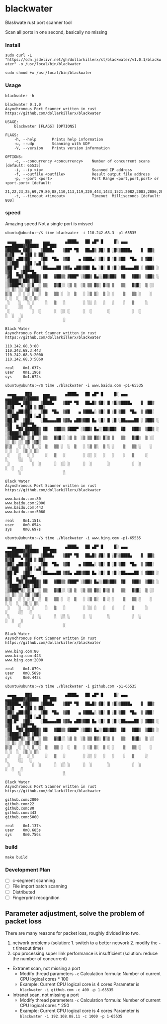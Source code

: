 # blackwater
Blaskwate rust port scanner tool

Scan all ports in one second, basically no missing
### Install
`sudo curl -L "https://cdn.jsdelivr.net/gh/dollarkillerx/st/blackwater/v1.0.1/blackwater" -o /usr/local/bin/blackwater`

`sudo chmod +x /usr/local/bin/blackwater`

### Usage
`blackwater -h`

``` 
blackwater 0.1.0
Asynchronous Port Scanner written in rust  https://github.com/dollarkillerx/blackwater

USAGE:
    blackwater [FLAGS] [OPTIONS]

FLAGS:
    -h, --help       Prints help information
    -u, --udp        Scanning with UDP
    -V, --version    Prints version information

OPTIONS:
    -c, --concurrency <concurrency>    Number of concurrent scans [default: 65535]
    -i, --ip <ip>                      Scanned IP address
    -f, --outfile <outfile>            Result output file address
    -p, --port <port>                  Port Range <port,port,port> or <port-port> [default:
                                       21,22,23,25,69,79,80,88,110,113,119,220,443,1433,1521,2082,2083,2086,2087,2095,2096,2077,2078,3306,3389,5432,6379,8080,9000,9001,9200,9300,11211,27017]
    -t, --timeout <timeout>            Timeout  Milliseconds [default: 800]
```

### speed
Amazing speed Not a single port is missed
``` 
ubuntu@ubuntu:~/$ time blackwater -i 110.242.68.3 -p1-65535

 ▄▄▄▄    ██▓     ▄▄▄       ▄████▄   ██ ▄█▀ █     █░ ▄▄▄      ▄▄▄█████▓▓█████  ██▀███  
▓█████▄ ▓██▒    ▒████▄    ▒██▀ ▀█   ██▄█▒ ▓█░ █ ░█░▒████▄    ▓  ██▒ ▓▒▓█   ▀ ▓██ ▒ ██▒
▒██▒ ▄██▒██░    ▒██  ▀█▄  ▒▓█    ▄ ▓███▄░ ▒█░ █ ░█ ▒██  ▀█▄  ▒ ▓██░ ▒░▒███   ▓██ ░▄█ ▒
▒██░█▀  ▒██░    ░██▄▄▄▄██ ▒▓▓▄ ▄██▒▓██ █▄ ░█░ █ ░█ ░██▄▄▄▄██ ░ ▓██▓ ░ ▒▓█  ▄ ▒██▀▀█▄  
░▓█  ▀█▓░██████▒ ▓█   ▓██▒▒ ▓███▀ ░▒██▒ █▄░░██▒██▓  ▓█   ▓██▒  ▒██▒ ░ ░▒████▒░██▓ ▒██▒
░▒▓███▀▒░ ▒░▓  ░ ▒▒   ▓▒█░░ ░▒ ▒  ░▒ ▒▒ ▓▒░ ▓░▒ ▒   ▒▒   ▓▒█░  ▒ ░░   ░░ ▒░ ░░ ▒▓ ░▒▓░
▒░▒   ░ ░ ░ ▒  ░  ▒   ▒▒ ░  ░  ▒   ░ ░▒ ▒░  ▒ ░ ░    ▒   ▒▒ ░    ░     ░ ░  ░  ░▒ ░ ▒░
 ░    ░   ░ ░     ░   ▒   ░        ░ ░░ ░   ░   ░    ░   ▒     ░         ░     ░░   ░ 
 ░          ░  ░      ░  ░░ ░      ░  ░       ░          ░  ░            ░  ░   ░     
      ░                   ░                                                           

Black Water
Asynchronous Port Scanner written in rust
https://github.com/dollarkillerx/blackwater

110.242.68.3:80
110.242.68.3:443
110.242.68.3:2000
110.242.68.3:5060

real    0m1.637s
user    0m1.196s
sys     0m1.672s

ubuntu@ubuntu:~/$ time ./blackwater -i www.baidu.com -p1-65535
 
 ▄▄▄▄    ██▓     ▄▄▄       ▄████▄   ██ ▄█▀ █     █░ ▄▄▄      ▄▄▄█████▓▓█████  ██▀███  
▓█████▄ ▓██▒    ▒████▄    ▒██▀ ▀█   ██▄█▒ ▓█░ █ ░█░▒████▄    ▓  ██▒ ▓▒▓█   ▀ ▓██ ▒ ██▒
▒██▒ ▄██▒██░    ▒██  ▀█▄  ▒▓█    ▄ ▓███▄░ ▒█░ █ ░█ ▒██  ▀█▄  ▒ ▓██░ ▒░▒███   ▓██ ░▄█ ▒
▒██░█▀  ▒██░    ░██▄▄▄▄██ ▒▓▓▄ ▄██▒▓██ █▄ ░█░ █ ░█ ░██▄▄▄▄██ ░ ▓██▓ ░ ▒▓█  ▄ ▒██▀▀█▄  
░▓█  ▀█▓░██████▒ ▓█   ▓██▒▒ ▓███▀ ░▒██▒ █▄░░██▒██▓  ▓█   ▓██▒  ▒██▒ ░ ░▒████▒░██▓ ▒██▒
░▒▓███▀▒░ ▒░▓  ░ ▒▒   ▓▒█░░ ░▒ ▒  ░▒ ▒▒ ▓▒░ ▓░▒ ▒   ▒▒   ▓▒█░  ▒ ░░   ░░ ▒░ ░░ ▒▓ ░▒▓░
▒░▒   ░ ░ ░ ▒  ░  ▒   ▒▒ ░  ░  ▒   ░ ░▒ ▒░  ▒ ░ ░    ▒   ▒▒ ░    ░     ░ ░  ░  ░▒ ░ ▒░
 ░    ░   ░ ░     ░   ▒   ░        ░ ░░ ░   ░   ░    ░   ▒     ░         ░     ░░   ░ 
 ░          ░  ░      ░  ░░ ░      ░  ░       ░          ░  ░            ░  ░   ░     
      ░                   ░                                                           

Black Water
Asynchronous Port Scanner written in rust
https://github.com/dollarkillerx/blackwater

www.baidu.com:80
www.baidu.com:2000
www.baidu.com:443
www.baidu.com:5060

real    0m1.151s
user    0m0.654s
sys     0m0.697s

ubuntu@ubuntu:~/$ time ./blackwater -i www.bing.com -p1-65535
 
 ▄▄▄▄    ██▓     ▄▄▄       ▄████▄   ██ ▄█▀ █     █░ ▄▄▄      ▄▄▄█████▓▓█████  ██▀███  
▓█████▄ ▓██▒    ▒████▄    ▒██▀ ▀█   ██▄█▒ ▓█░ █ ░█░▒████▄    ▓  ██▒ ▓▒▓█   ▀ ▓██ ▒ ██▒
▒██▒ ▄██▒██░    ▒██  ▀█▄  ▒▓█    ▄ ▓███▄░ ▒█░ █ ░█ ▒██  ▀█▄  ▒ ▓██░ ▒░▒███   ▓██ ░▄█ ▒
▒██░█▀  ▒██░    ░██▄▄▄▄██ ▒▓▓▄ ▄██▒▓██ █▄ ░█░ █ ░█ ░██▄▄▄▄██ ░ ▓██▓ ░ ▒▓█  ▄ ▒██▀▀█▄  
░▓█  ▀█▓░██████▒ ▓█   ▓██▒▒ ▓███▀ ░▒██▒ █▄░░██▒██▓  ▓█   ▓██▒  ▒██▒ ░ ░▒████▒░██▓ ▒██▒
░▒▓███▀▒░ ▒░▓  ░ ▒▒   ▓▒█░░ ░▒ ▒  ░▒ ▒▒ ▓▒░ ▓░▒ ▒   ▒▒   ▓▒█░  ▒ ░░   ░░ ▒░ ░░ ▒▓ ░▒▓░
▒░▒   ░ ░ ░ ▒  ░  ▒   ▒▒ ░  ░  ▒   ░ ░▒ ▒░  ▒ ░ ░    ▒   ▒▒ ░    ░     ░ ░  ░  ░▒ ░ ▒░
 ░    ░   ░ ░     ░   ▒   ░        ░ ░░ ░   ░   ░    ░   ▒     ░         ░     ░░   ░ 
 ░          ░  ░      ░  ░░ ░      ░  ░       ░          ░  ░            ░  ░   ░     
      ░                   ░                                                           

Black Water
Asynchronous Port Scanner written in rust
https://github.com/dollarkillerx/blackwater

www.bing.com:80
www.bing.com:443
www.bing.com:2000

real    0m1.079s
user    0m0.589s
sys     0m0.442s

ubuntu@ubuntu:~/$ time ./blackwater -i github.com -p1-65535 

 ▄▄▄▄    ██▓     ▄▄▄       ▄████▄   ██ ▄█▀ █     █░ ▄▄▄      ▄▄▄█████▓▓█████  ██▀███  
▓█████▄ ▓██▒    ▒████▄    ▒██▀ ▀█   ██▄█▒ ▓█░ █ ░█░▒████▄    ▓  ██▒ ▓▒▓█   ▀ ▓██ ▒ ██▒
▒██▒ ▄██▒██░    ▒██  ▀█▄  ▒▓█    ▄ ▓███▄░ ▒█░ █ ░█ ▒██  ▀█▄  ▒ ▓██░ ▒░▒███   ▓██ ░▄█ ▒
▒██░█▀  ▒██░    ░██▄▄▄▄██ ▒▓▓▄ ▄██▒▓██ █▄ ░█░ █ ░█ ░██▄▄▄▄██ ░ ▓██▓ ░ ▒▓█  ▄ ▒██▀▀█▄  
░▓█  ▀█▓░██████▒ ▓█   ▓██▒▒ ▓███▀ ░▒██▒ █▄░░██▒██▓  ▓█   ▓██▒  ▒██▒ ░ ░▒████▒░██▓ ▒██▒
░▒▓███▀▒░ ▒░▓  ░ ▒▒   ▓▒█░░ ░▒ ▒  ░▒ ▒▒ ▓▒░ ▓░▒ ▒   ▒▒   ▓▒█░  ▒ ░░   ░░ ▒░ ░░ ▒▓ ░▒▓░
▒░▒   ░ ░ ░ ▒  ░  ▒   ▒▒ ░  ░  ▒   ░ ░▒ ▒░  ▒ ░ ░    ▒   ▒▒ ░    ░     ░ ░  ░  ░▒ ░ ▒░
 ░    ░   ░ ░     ░   ▒   ░        ░ ░░ ░   ░   ░    ░   ▒     ░         ░     ░░   ░ 
 ░          ░  ░      ░  ░░ ░      ░  ░       ░          ░  ░            ░  ░   ░     
      ░                   ░                                                           

Black Water
Asynchronous Port Scanner written in rust
https://github.com/dollarkillerx/blackwater

github.com:2000
github.com:22
github.com:80
github.com:443
github.com:5060

real    0m1.137s
user    0m0.685s
sys     0m0.756s
```

### build
`make build`

### Development Plan
- [ ] c-segment scanning
- [ ] File import batch scanning
- [ ] Distributed
- [ ] Fingerprint recognition

## Parameter adjustment, solve the problem of packet loss
There are many reasons for packet loss, roughly divided into two. 
1. network problems (solution: 1. switch to a better network 2. modify the `-t` timeout time) 
2. cpu processing super link performance is insufficient (solution: reduce the number of concurrent)
- Extranet scan, not missing a port
    - Modify thread parameters `-c` Calculation formula: Number of current CPU logical cores * 100
    - Example: Current CPU logical core is 4 cores Parameter is `blackwater -i github.com -c 400 -p 1-65535 `
- Intranet scan, not missing a port
    - Modify thread parameters `-c` Calculation formula: Number of current CPU logical cores * 250
    - Example: Current CPU logical core is 4 cores Parameter is `blackwater -i 192.168.88.11 -c 1000 -p 1-65535 `
